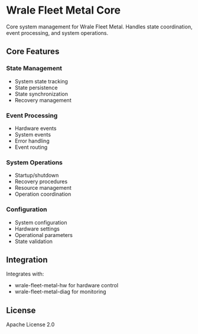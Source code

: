 # Wrale Fleet Metal Core

Core system management for Wrale Fleet Metal. Handles state coordination, event processing, and system operations.

## Core Features

### State Management
- System state tracking
- State persistence
- State synchronization
- Recovery management

### Event Processing
- Hardware events
- System events
- Error handling
- Event routing

### System Operations
- Startup/shutdown
- Recovery procedures
- Resource management
- Operation coordination

### Configuration
- System configuration
- Hardware settings
- Operational parameters
- State validation

## Integration

Integrates with:
- wrale-fleet-metal-hw for hardware control
- wrale-fleet-metal-diag for monitoring

## License

Apache License 2.0